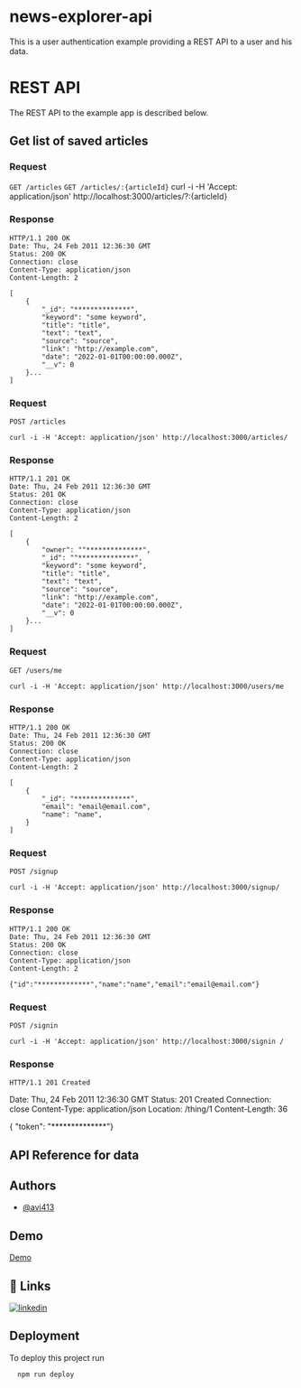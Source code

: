 # news-explorer-api

This is a user authentication example providing a REST API to a user and his data.

# REST API

The REST API to the example app is described below.

## Get list of saved articles

### Request

`GET /articles`
`GET /articles/:{articleId}`
    curl -i -H 'Accept: application/json' http://localhost:3000/articles/?:{articleId}

### Response

    HTTP/1.1 200 OK
    Date: Thu, 24 Feb 2011 12:36:30 GMT
    Status: 200 OK
    Connection: close
    Content-Type: application/json
    Content-Length: 2

    [
        {
            "_id": "**************",
            "keyword": "some keyword",
            "title": "title",
            "text": "text",
            "source": "source",
            "link": "http://example.com",
            "date": "2022-01-01T00:00:00.000Z",
            "__v": 0
        }...
    ]

### Request

`POST /articles`

    curl -i -H 'Accept: application/json' http://localhost:3000/articles/

### Response

    HTTP/1.1 201 OK
    Date: Thu, 24 Feb 2011 12:36:30 GMT
    Status: 201 OK
    Connection: close
    Content-Type: application/json
    Content-Length: 2

    [
        {
            "owner": ""**************",
            "_id": ""**************",
            "keyword": "some keyword",
            "title": "title",
            "text": "text",
            "source": "source",
            "link": "http://example.com",
            "date": "2022-01-01T00:00:00.000Z",
            "__v": 0
        }...
    ]


### Request

`GET /users/me`

    curl -i -H 'Accept: application/json' http://localhost:3000/users/me

### Response

    HTTP/1.1 200 OK
    Date: Thu, 24 Feb 2011 12:36:30 GMT
    Status: 200 OK
    Connection: close
    Content-Type: application/json
    Content-Length: 2

    [
        {
            "_id": "**************",
            "email": "email@email.com",
            "name": "name",
        }
    ]


### Request

`POST /signup`

    curl -i -H 'Accept: application/json' http://localhost:3000/signup/

### Response
    HTTP/1.1 200 OK
    Date: Thu, 24 Feb 2011 12:36:30 GMT
    Status: 200 OK
    Connection: close
    Content-Type: application/json
    Content-Length: 2

    {"id":"*************","name":"name","email":"email@email.com"}

### Request

`POST /signin`

    curl -i -H 'Accept: application/json' http://localhost:3000/signin /

### Response

    HTTP/1.1 201 Created
Date: Thu, 24 Feb 2011 12:36:30 GMT
Status: 201 Created
Connection: close
Content-Type: application/json
Location: /thing/1
Content-Length: 36

{ "token": "**************"}

## API Reference for data




## Authors

- [@avi413](https://www.github.com/avi413)


## Demo

[Demo](http://api.news.students.nomoredomainssbs.ru:3000/)


## 🔗 Links

[![linkedin](https://img.shields.io/badge/linkedin-0A66C2?style=for-the-badge&logo=linkedin&logoColor=white)](https://www.linkedin.com/in/avi-dalal/)

## Deployment

To deploy this project run

```bash
  npm run deploy
```

